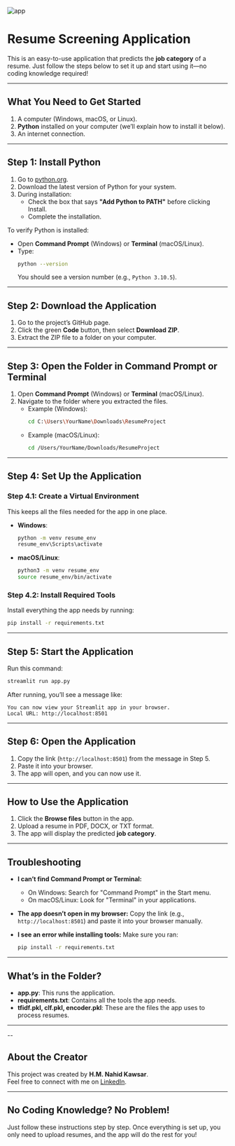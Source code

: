 ![app](https://github.com/user-attachments/assets/7db937b7-9479-40c5-b397-df24531a7a10)

# Resume Screening Application

This is an easy-to-use application that predicts the **job category** of a resume. Just follow the steps below to set it up and start using it—no coding knowledge required!

---

## What You Need to Get Started

1. A computer (Windows, macOS, or Linux).
2. **Python** installed on your computer (we’ll explain how to install it below).
3. An internet connection.

---

## Step 1: Install Python

1. Go to [python.org](https://www.python.org/downloads/).
2. Download the latest version of Python for your system.
3. During installation:
   - Check the box that says **"Add Python to PATH"** before clicking Install.
   - Complete the installation.

To verify Python is installed:
- Open **Command Prompt** (Windows) or **Terminal** (macOS/Linux).
- Type:
  ```bash
  python --version
  ```
  You should see a version number (e.g., `Python 3.10.5`).

---

## Step 2: Download the Application

1. Go to the project’s GitHub page.
2. Click the green **Code** button, then select **Download ZIP**.
3. Extract the ZIP file to a folder on your computer.

---

## Step 3: Open the Folder in Command Prompt or Terminal

1. Open **Command Prompt** (Windows) or **Terminal** (macOS/Linux).
2. Navigate to the folder where you extracted the files.
   - Example (Windows):
     ```bash
     cd C:\Users\YourName\Downloads\ResumeProject
     ```
   - Example (macOS/Linux):
     ```bash
     cd /Users/YourName/Downloads/ResumeProject
     ```

---

## Step 4: Set Up the Application

### Step 4.1: Create a Virtual Environment
This keeps all the files needed for the app in one place.
- **Windows**:
  ```bash
  python -m venv resume_env
  resume_env\Scripts\activate
  ```
- **macOS/Linux**:
  ```bash
  python3 -m venv resume_env
  source resume_env/bin/activate
  ```

### Step 4.2: Install Required Tools
Install everything the app needs by running:
```bash
pip install -r requirements.txt
```

---

## Step 5: Start the Application

Run this command:
```bash
streamlit run app.py
```

After running, you’ll see a message like:
```
You can now view your Streamlit app in your browser.
Local URL: http://localhost:8501
```

---

## Step 6: Open the Application

1. Copy the link (`http://localhost:8501`) from the message in Step 5.
2. Paste it into your browser.
3. The app will open, and you can now use it.

---

## How to Use the Application

1. Click the **Browse files** button in the app.
2. Upload a resume in PDF, DOCX, or TXT format.
3. The app will display the predicted **job category**.

---

## Troubleshooting

- **I can’t find Command Prompt or Terminal:**
  - On Windows: Search for "Command Prompt" in the Start menu.
  - On macOS/Linux: Look for "Terminal" in your applications.
  
- **The app doesn’t open in my browser:** Copy the link (e.g., `http://localhost:8501`) and paste it into your browser manually.

- **I see an error while installing tools:** Make sure you ran:
  ```bash
  pip install -r requirements.txt
  ```

---

## What’s in the Folder?

- **app.py**: This runs the application.
- **requirements.txt**: Contains all the tools the app needs.
- **tfidf.pkl, clf.pkl, encoder.pkl**: These are the files the app uses to process resumes.

---

--

## About the Creator

This project was created by **H.M. Nahid Kawsar**.  
Feel free to connect with me on [LinkedIn](https://www.linkedin.com/in/hmnahidkawsar).

---


## No Coding Knowledge? No Problem!

Just follow these instructions step by step. Once everything is set up, you only need to upload resumes, and the app will do the rest for you!

